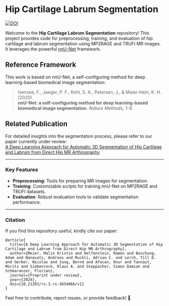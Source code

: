 # Hip Cartilage Labrum Segmentation

[![DOI](https://zenodo.org/badge/896065736.svg)](https://doi.org/10.5281/zenodo.14316889)

Welcome to the **Hip Cartilage Labrum Segmentation** repository! This project provides code for preprocessing, training, and evaluation of hip cartilage and labrum segmentation using MP2RAGE and TRUFI MR images. It leverages the powerful [nnU-Net](https://github.com/MIC-DKFZ/nnUNet/tree/v1.7.1) framework.

## Reference Framework

This work is based on nnU-Net, a self-configuring method for deep learning-based biomedical image segmentation:

> Isensee, F., Jaeger, P. F., Kohl, S. A., Petersen, J., & Maier-Hein, K. H. (2020).  
> **nnU-Net: a self-configuring method for deep learning-based biomedical image segmentation.** *Nature Methods, 1-9.*

## Related Publication

For detailed insights into the segmentation process, please refer to our paper currently under review:  
[A Deep Learning Approach for Automatic 3D Segmentation of Hip Cartilage and Labrum from Direct Hip MR Arthrography](https://doi.org/10.21203/rs.3.rs-3654066/v1)


---

### Key Features

- **Preprocessing**: Tools for preparing MR images for segmentation.  
- **Training**: Customizable scripts for training nnU-Net on MP2RAGE and TRUFI datasets.  
- **Evaluation**: Robust evaluation tools to validate segmentation performance.  

---

### Citation

If you find this repository useful, kindly cite our paper:  

```plaintext
@article{
  title={A Deep Learning Approach for Automatic 3D Segmentation of Hip Cartilage and Labrum from Direct Hip MR Arthrography},
  author={Meier, Malin Kristin and Helfenstein, Ramon and Boschung, Adam and Nanavati, Andreas and Ruckli, Adrian C. and Lerch, Till D. and Gerber, Nicolas and Jung, Bernd and Afacan, Onur and Tannast, Moritz and Siebenrock, Klaus A. and Steppacher, Simon Damian and Schmaranzer, Florian},
  journal={Preprint under review},
  year={2024},
  doi={10.21203/rs.3.rs-3654066/v1}
}
```  

Feel free to contribute, report issues, or provide feedback! 🎉
